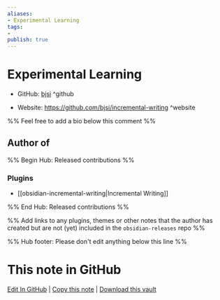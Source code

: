 ```yaml
---
aliases:
- Experimental Learning
tags:
- 
publish: true
---
```


# Experimental Learning

- GitHub: [bjsi](https://github.com/bjsi/) ^github
<!-- - Discord: `@` ^discord-->
- Website: <https://github.com/bjsi/incremental-writing> ^website
<!-- - [[Publish sites|Publish site]]: ^publish-->

%% Feel free to add a bio below this comment %%


## Author of

%% Begin Hub: Released contributions %%
### Plugins
- [[obsidian-incremental-writing|Incremental Writing]]

%% End Hub: Released contributions %%

%% Add links to any plugins, themes or other notes that the author has created but are not (yet) included in the `obsidian-releases` repo %%

<!--
### Unlisted plugins
-->

<!--
### Others

- 
-->

<!--
## Sponsor this author

- [[GitHub sponsors]]: [Sponsor @bjsi on GitHub Sponsors](https://github.com/sponsors/bjsi) ^github-sponsor
- [[Buy me a coffee]]: ^buy-me-a-coffee
- [[PayPal]]: ^paypal
- [[Patreon]]: ^patreon

-->

<!--
## Follow this author

- [[YouTube Channels|On YouTube]]: ^youtube
- Twitter: ^twitter
- ...
-->

%% Hub footer: Please don't edit anything below this line %%

# This note in GitHub

<span class="git-footer">[Edit In GitHub](https://github.dev/obsidian-community/obsidian-hub/blob/main/01%20-%20Community/People/bjsi.md "git-hub-edit-note") | [Copy this note](https://raw.githubusercontent.com/obsidian-community/obsidian-hub/main/01%20-%20Community/People/bjsi.md "git-hub-copy-note") | [Download this vault](https://github.com/obsidian-community/obsidian-hub/archive/refs/heads/main.zip "git-hub-download-vault") </span>
